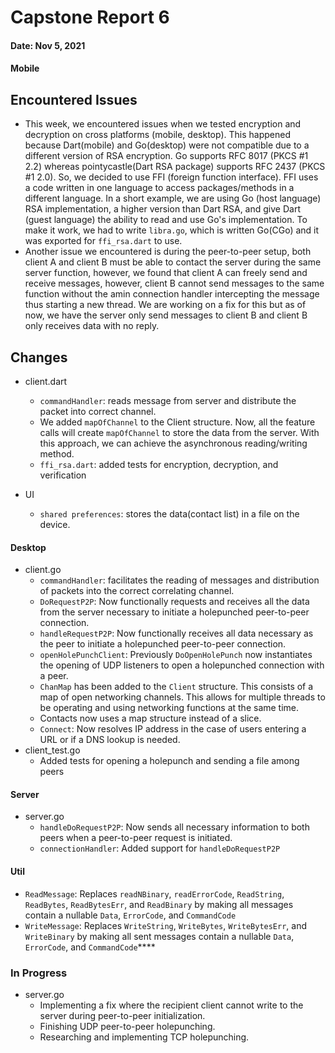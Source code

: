 # Capstone Report 6

#### Date: Nov 5, 2021



#### **Mobile**
 ## Encountered Issues ##
  - This week, we encountered issues when we tested encryption and decryption on cross platforms (mobile, desktop). This happened because Dart(mobile) and Go(desktop) were not compatible due to a different version of RSA encryption. Go supports RFC 8017 (PKCS #1 2.2) whereas pointycastle(Dart RSA package) supports RFC 2437 (PKCS #1 2.0). So, we decided to use FFI (foreign function interface). FFI uses a code written in one language to access packages/methods in a different language. In a short example, we are using Go (host language) RSA implementation, a higher version than Dart RSA, and give Dart (guest language) the ability to read and use Go's implementation. To make it work, we had to write `libra.go`, which is written Go(CGo) and it was exported for `ffi_rsa.dart` to use.
  - Another issue we encountered is during the peer-to-peer setup, both client A and client B must be able to contact the server during the same server function, however, we found that client A can freely send and receive messages, however, client B cannot send messages to the same function without the amin connection handler intercepting the message thus starting a new thread. We are working on a fix for this but as of now, we have the server only send messages to client B and client B only receives data with no reply. 
## Changes ##
- client.dart
  - `commandHandler`: reads message from server and distribute the packet into correct channel.
  - We added `mapOfChannel` to the Client structure. Now, all the feature calls will create `mapOfChannel` to store the data from the server. With this approach, we can achieve the asynchronous reading/writing method. 
  - `ffi_rsa.dart`: added tests for encryption, decryption, and verification

- UI
  - `shared preferences`: stores the data(contact list) in a file on the device.



#### **Desktop**
- client.go
  - `commandHandler`: facilitates the reading of messages and distribution of packets into the correct correlating channel.
  - `DoRequestP2P`: Now functionally requests and receives all the data from the server necessary to initiate a holepunched peer-to-peer connection.
  - `handleRequestP2P`: Now functionally receives all data necessary as the peer to initiate a holepunched peer-to-peer connection.
  - `openHolePunchClient`: Previously `DoOpenHolePunch` now instantiates the opening of UDP listeners to open a holepunched connection with a peer. 
  - `ChanMap` has been added to the `Client` structure. This consists of a map of open networking channels. This allows for multiple threads to be operating and using networking functions at the same time.
  - Contacts now uses a map structure instead of a slice.
  - `Connect`: Now resolves IP address in the case of users entering a URL or if a DNS lookup is needed.
- client_test.go
  - Added tests for opening a holepunch and sending a file among peers

#### **Server**
- server.go
  - `handleDoRequestP2P`: Now sends all necessary information to both peers when a peer-to-peer request is initiated.
  - `connectionHandler`: Added support for `handleDoRequestP2P`

#### **Util**
  - `ReadMessage`: Replaces `readNBinary`, `readErrorCode`, `ReadString`, `ReadBytes`, `ReadBytesErr`, and `ReadBinary` by making all messages contain a nullable `Data`, `ErrorCode`, and `CommandCode`  
  - `WriteMessage`: Replaces `WriteString`, `WriteBytes`, `WriteBytesErr`, and `WriteBinary` by making all sent messages contain a nullable `Data`, `ErrorCode`, and `CommandCode`****

### In Progress

- server.go
  - Implementing a fix where the recipient client cannot write to the server during peer-to-peer initialization.
  - Finishing UDP peer-to-peer holepunching.
  - Researching and implementing TCP holepunching. 